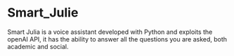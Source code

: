 # Smart_Julie
Smart Julia is a voice assistant developed with Python and exploits the openAI API, it has the ability to answer all the questions you are asked, both academic and social.
